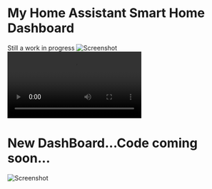 # My Home Assistant Smart Home Dashboard
Still a work in progress
![Screenshot](/main.png?raw=true)
![Video](/video.mp4?raw=true)

# New DashBoard...Code coming soon...
![Screenshot](/kiosk.png?raw=true)

